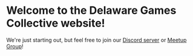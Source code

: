 # Welcome to the Delaware Games Collective website!

We're just starting out, but feel free to join our [Discord server](https://discord.gg/jXYjVZQ) or [Meetup Group](https://www.meetup.com/Delaware-Games-Collective/)!
